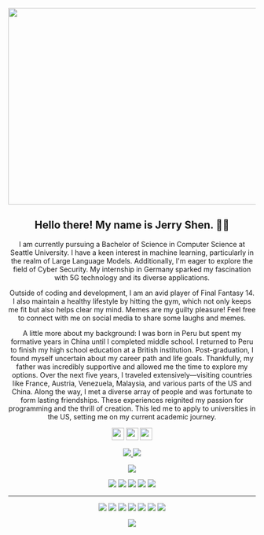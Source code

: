 <p align="center">
 <img  width="800" height="400" src="https://github.com/Terbish/Terbish/blob/master/social/yashs.gif">
</p>
<h2 align="center">Hello there! My name is Jerry Shen. 👋🤓</h2>

<p align="center">I am currently pursuing a Bachelor of Science in Computer Science at Seattle University. I have a keen interest in machine learning, particularly in the realm of Large Language Models. Additionally, I'm eager to explore the field of Cyber Security. My internship in Germany sparked my fascination with 5G technology and its diverse applications. </p>

<p align="center">Outside of coding and development, I am an avid player of Final Fantasy 14. I also maintain a healthy lifestyle by hitting the gym, which not only keeps me fit but also helps clear my mind. Memes are my guilty pleasure! Feel free to connect with me on social media to share some laughs and memes.</p>

<p align="center">A little more about my background: I was born in Peru but spent my formative years in China until I completed middle school. I returned to Peru to finish my high school education at a British institution. Post-graduation, I found myself uncertain about my career path and life goals. Thankfully, my father was incredibly supportive and allowed me the time to explore my options. Over the next five years, I traveled extensively—visiting countries like France, Austria, Venezuela, Malaysia, and various parts of the US and China. Along the way, I met a diverse array of people and was fortunate to form lasting friendships. These experiences reignited my passion for programming and the thrill of creation. This led me to apply to universities in the US, setting me on my current academic journey.</p>


<p align="center"><a href="https://twitter.com/Jshenli97"><img src="https://img.shields.io/badge/twitter-%231DA1F2.svg?&style=for-the-badge&logo=twitter&logoColor=white" height=25></a> <a href="www.linkedin.com/in/jerryshen97"><img src="https://img.shields.io/badge/linkedin-%230077B5.svg?&style=for-the-badge&logo=linkedin&logoColor=white" height=25></a> <a href="https://www.instagram.com/_jerry_shen_/"><img src="https://img.shields.io/badge/instagram-%23E4405F.svg?&style=for-the-badge&logo=instagram&logoColor=white" height=25></a> 
</p>

<p align=center>
  <a href="https://github.com/Terbish">
    <img src="https://badges.pufler.dev/visits/Terbish/Terbish?style=flat-square&color=black&logo=github">
  </a>
  <a href="https://github.com/Terbish?tab=repositories">
    <img src="https://badges.pufler.dev/repos/Terbish?style=flat-square&color=black&logo=github">
  </a>
</p>
<p align="center">
<a href="https://github.com/Terbish"><img src="https://img.shields.io/github/followers/Terbish?style=social"></a>
</p>
<p align="center">
<img src="https://img.shields.io/badge/Software Developer-brown"> <img src="https://img.shields.io/badge/Machine Learning-green"> <img src="https://img.shields.io/badge/Cyber Security-red"> <img src="https://img.shields.io/badge/LLM-magenta"> <img src="https://img.shields.io/badge/Natural Language Processing-yellow">
</p>
<hr>
<p align="center">
<img src="https://img.shields.io/badge/Apache%20Kafka%20-%23FF6F00.svg?&style=for-the-badge&logo=ApacheKafka&logoColor=white" /> <img src="https://img.shields.io/badge/kotlin%20-%23323330.svg?&style=for-the-badge&logo=kotlin&logoColor=%7F52FF"/> <img src="https://img.shields.io/badge/html5%20-%23E34F26.svg?&style=for-the-badge&logo=html5&logoColor=white"/> <img src="https://img.shields.io/badge/python%20-%2314354C.svg?&style=for-the-badge&logo=python&logoColor=white"/> <img src="https://img.shields.io/badge/c++%20-%2300599C.svg?&style=for-the-badge&logo=c%2B%2B&ogoColor=white"/> <img src="https://img.shields.io/badge/git%20-%23F05033.svg?&style=for-the-badge&logo=git&logoColor=white"/> <img src="https://img.shields.io/badge/github%20-%23121011.svg?&style=for-the-badge&logo=github&logoColor=white"/>
</p>

<p align=center>  
  <img align=center src="https://github-readme-stats.vercel.app/api?username=Terbish&show_icons=true&theme=radical">
</p>





